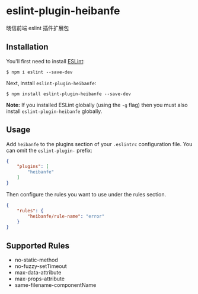 # eslint-plugin-heibanfe

晓信前端 eslint 插件扩展包

## Installation

You'll first need to install [ESLint](http://eslint.org):

```
$ npm i eslint --save-dev
```

Next, install `eslint-plugin-heibanfe`:

```
$ npm install eslint-plugin-heibanfe --save-dev
```

**Note:** If you installed ESLint globally (using the `-g` flag) then you must also install `eslint-plugin-heibanfe` globally.

## Usage

Add `heibanfe` to the plugins section of your `.eslintrc` configuration file. You can omit the `eslint-plugin-` prefix:

```json
{
    "plugins": [
        "heibanfe"
    ]
}
```


Then configure the rules you want to use under the rules section.

```json
{
    "rules": {
        "heibanfe/rule-name": "error"
    }
}
```

## Supported Rules

* no-static-method
* no-fuzzy-setTimeout
* max-data-attribute
* max-props-attribute
* same-filename-componentName





